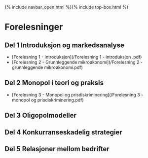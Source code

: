 
{% include navbar_open.html %}{% include top-box.html %}

# Forelesninger

## Del 1 Introduksjon og markedsanalyse       
- [Forelesning 1 - Introduksjon](/Forelesning 1 - introduksjon .pdf)
- [Forelesning 2 - Grunnleggende mikroøkonomi](/Forelesning 2 - grunnleggende mikroøkonomi.pdf)

## Del 2 Monopol i teori og praksis
- [Forelesning 3 - Monopol og prisdiskriminering](/Forelesning 3 - monopol og prisdiskriminering.pdf)


## Del 3 Oligopolmodeller


## Del 4 Konkurranseskadelig strategier


## Del 5 Relasjoner mellom bedrifter


